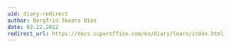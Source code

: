 ```yaml
---
uid: diary-redirect
author: Bergfrid Skaara Dias
date: 03.22.2022
redirect_url: https://docs.superoffice.com/en/diary/learn/index.html
---
```


